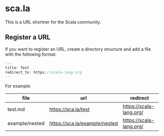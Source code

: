 # sca.la

This is a URL shortner for the Scala community.

## Register a URL

If you want to register an URL, create a directory structure and add a file with the following format:

```scala
---
title: Test
redirect_to: https://scala-lang.org
---
```

For example:

file           | url                           | redirect
---------------|-------------------------------|------------------------
test.md        | https://sca.la/test           | https://scala-lang.org/
example/nested | https://sca.la/example/nested | https://scala-lang.org/
